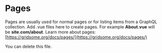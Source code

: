 # Pages

Pages are usually used for normal pages or for listing items from a GraphQL collection.
Add .vue files here to create pages. For example **About.vue** will be **site.com/about**.
Learn more about pages: [https://gridsome.org/docs/pages/](https://gridsome.org/docs/pages/)

You can delete this file.
